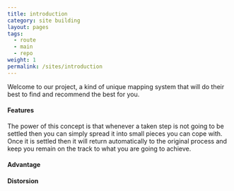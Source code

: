 ```yaml
---
title: introduction
category: site building
layout: pages
tags:
  - route
  - main
  - repo
weight: 1
permalink: /sites/introduction
---
```

Welcome to our project, a kind of unique mapping system that will do their best to find and recommend the best for you.  

#### Features  
The power of this concept is that whenever a taken step is not going to be settled then you can simply spread it into small pieces you can cope with. Once it is settled then it will return automatically to the original process and keep you remain on the track to what you are going to achieve. 

#### Advantage  


#### Distorsion  
